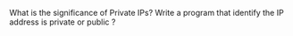 What is the significance of Private IPs? Write a program that identify the IP address is
private or public ?
